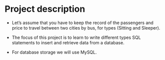 # Project description

* Let’s assume that you have to keep the record of the passengers and price to travel between two cities by bus, for types (Sitting and Sleeper).

* The focus of this project is to learn to write different types SQL statements to insert and retrieve data from a database. 

* For database storage we will use MySQL.
